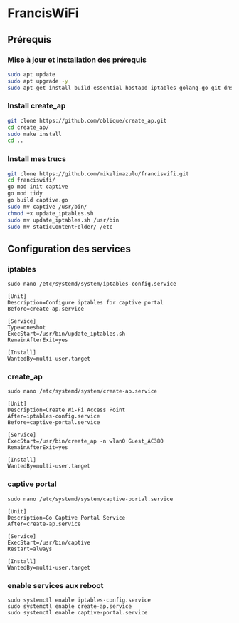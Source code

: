 # FrancisWiFi


## Prérequis

### Mise à jour et installation des prérequis

```bash
sudo apt update
sudo apt upgrade -y
sudo apt-get install build-essential hostapd iptables golang-go git dnsmasq -y
```

### Install create_ap

```bash
git clone https://github.com/oblique/create_ap.git
cd create_ap/
sudo make install
cd ..
```
### Install mes trucs
```bash
git clone https://github.com/mikelimazulu/franciswifi.git
cd franciswifi/
go mod init captive
go mod tidy
go build captive.go
sudo mv captive /usr/bin/
chmod +x update_iptables.sh
sudo mv update_iptables.sh /usr/bin
sudo mv staticContentFolder/ /etc

```

## Configuration des services

### iptables

`sudo nano /etc/systemd/system/iptables-config.service`

```
[Unit]
Description=Configure iptables for captive portal
Before=create-ap.service

[Service]
Type=oneshot
ExecStart=/usr/bin/update_iptables.sh
RemainAfterExit=yes

[Install]
WantedBy=multi-user.target
```

### create_ap

`sudo nano /etc/systemd/system/create-ap.service`

```
[Unit]
Description=Create Wi-Fi Access Point
After=iptables-config.service
Before=captive-portal.service

[Service]
ExecStart=/usr/bin/create_ap -n wlan0 Guest_AC380
RemainAfterExit=yes

[Install]
WantedBy=multi-user.target
```

### captive portal

`sudo nano /etc/systemd/system/captive-portal.service`

```
[Unit]
Description=Go Captive Portal Service
After=create-ap.service

[Service]
ExecStart=/usr/bin/captive
Restart=always

[Install]
WantedBy=multi-user.target
```

### enable services aux reboot

```
sudo systemctl enable iptables-config.service
sudo systemctl enable create-ap.service
sudo systemctl enable captive-portal.service
```
